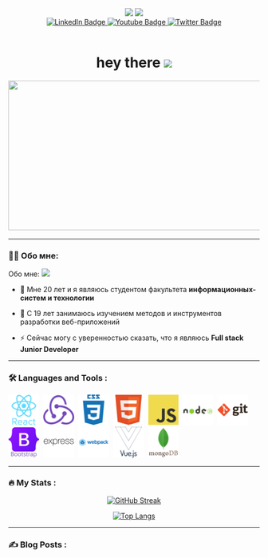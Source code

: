 <div id="header" align="center">
    <img src="https://media.giphy.com/media/v1.Y2lkPTc5MGI3NjExMjY4MDBlNDczYTc1MzZjNWMyMzEzODI1NzE5MjVlNzdlOWQxYjk3MSZjdD1z/Ye7UYS5NTl6arPbDw7/giphy.gif" width="100"/>
    <img src="https://media.giphy.com/media/v1.Y2lkPTc5MGI3NjExY2IxZmExZWE3YzhmYmFjODgyMDA0OWI1OWNiYWMwMjFlYmQxNWJjZiZjdD1z/eNAsjO55tPbgaor7ma/giphy.gif" width="100"/>
  <div id="badges">
    <a href="your-linkedin-URL">
      <img src="https://img.shields.io/badge/LinkedIn-blue?style=for-the-badge&logo=linkedin&logoColor=white" alt="LinkedIn Badge"/>
    </a>
    <a href="your-youtube-URL">
      <img src="https://img.shields.io/badge/YouTube-red?style=for-the-badge&logo=youtube&logoColor=white" alt="Youtube Badge"/>
    </a>
    <a href="your-twitter-URL">
      <img src="https://img.shields.io/badge/Twitter-blue?style=for-the-badge&logo=twitter&logoColor=white" alt="Twitter Badge"/>
    </a>
  </div>
  <img src="https://komarev.com/ghpvc/?username=HamzaKotiev&style=flat-square&color=blue" alt=""/>
  <h1>
    hey there
    <img src="https://media.giphy.com/media/hvRJCLFzcasrR4ia7z/giphy.gif" width="30px"/>
  </h1>
</div>
<div align="center">
    <img src="https://media.giphy.com/media/f3iwJFOVOwuy7K6FFw/giphy.gif" width="600" height="300"/>
</div>

---

### :woman_technologist: Обо мне:
 Обо мне:
<img src="https://media.giphy.com/media/WUlplcMpOCEmTGBtBW/giphy.gif" width="30"> 
- :telescope:  Мне 20 лет и я являюсь студентом факультета **информационных-систем и технологии**

- :seedling: С 19 лет занимаюсь изучением  методов и инструментов разработки веб-приложений 

- :zap: Сейчас могу с  уверенностью сказать, что я являюсь **Full stack  Junior  Developer**

---

### :hammer_and_wrench: Languages and Tools :

<div>
 <img src="https://github.com/devicons/devicon/blob/master/icons/react/react-original-wordmark.svg" title="React" alt="React" width="62" height="62"/>&nbsp;
  <img src="https://github.com/devicons/devicon/blob/master/icons/redux/redux-original.svg" title="Redux" alt="Redux " width="62" height="62"/>&nbsp;
  <img src="https://github.com/devicons/devicon/blob/master/icons/css3/css3-plain-wordmark.svg"  title="CSS3" alt="CSS" width="62" height="62"/>&nbsp;
  <img src="https://github.com/devicons/devicon/blob/master/icons/html5/html5-original.svg" title="HTML5" alt="HTML" width="62" height="62"/>&nbsp;
  <img src="https://github.com/devicons/devicon/blob/master/icons/javascript/javascript-original.svg" title="JavaScript" alt="JavaScript" width="62" height="62"/>&nbsp;
  <img src="https://github.com/devicons/devicon/blob/master/icons/nodejs/nodejs-original-wordmark.svg" title="NodeJS" alt="NodeJS" width="62" height="62"/>&nbsp;
  <img src="https://github.com/devicons/devicon/blob/master/icons/git/git-original-wordmark.svg" title="Git" **alt="Git" width="62" height="62"/>
  <img src="https://github.com/devicons/devicon/blob/master/icons/bootstrap/bootstrap-original-wordmark.svg" title="Bootstrap"  alt=" Bootstrap" width="62" height="62"/>&nbsp;
   <img src="https://github.com/devicons/devicon/blob/master/icons/express/express-original-wordmark.svg" title="Express"  alt="Express" width="62" height="62"/>&nbsp;
   <img src="https://github.com/devicons/devicon/blob/master/icons/webpack/webpack-original-wordmark.svg" title="Webpack"  alt="Webpack" width="62" height="62"/>&nbsp;
  <img src="https://github.com/devicons/devicon/blob/master/icons/vuejs/vuejs-line-wordmark.svg" title="Vue.js"  alt="Vue.js" width="62" height="62"/>&nbsp;
   <img src="https://github.com/devicons/devicon/blob/master/icons/mongodb/mongodb-original-wordmark.svg" title="MongoDB"  alt="MongoDB" width="62" height="62"/>&nbsp;
</div>

---

### :fire: My Stats :
<div align="center">
  
[![GitHub Streak](http://github-readme-streak-stats.herokuapp.com?user=HamzaKotiev&theme=dark&background=000000)](https://git.io/streak-stats)

[![Top Langs](https://github-readme-stats.vercel.app/api/top-langs/?username=your-github-username&layout=compact&theme=vision-friendly-dark)](https://github.com/anuraghazra/github-readme-stats)
  
</div>

---

### :writing_hand: Blog Posts :
<!-- BLOG-POST-LIST:START -->
<!-- BLOG-POST-LIST:END -->

